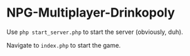 # NPG-Multiplayer-Drinkopoly

Use `php start_server.php` to start the server (obviously, duh).

Navigate to `index.php` to start the game.